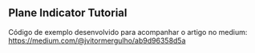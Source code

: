## Plane Indicator Tutorial

Código de exemplo desenvolvido para acompanhar o artigo no medium:
https://medium.com/@jvitormergulho/ab9d96358d5a
